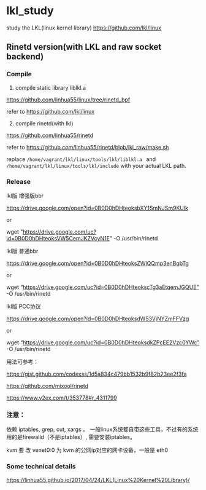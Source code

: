 # lkl_study
study the LKL(linux kernel library)   https://github.com/lkl/linux


## Rinetd version(with LKL and raw socket backend)
### Compile

1. compile static library liblkl.a

https://github.com/linhua55/linux/tree/rinetd_bpf

refer to https://github.com/lkl/linux

2. compile rinetd(with lkl)

https://github.com/linhua55/rinetd

refer to https://github.com/linhua55/rinetd/blob/lkl_raw/make.sh

replace `/home/vagrant/lkl/linux/tools/lkl/liblkl.a ` and `/home/vagrant/lkl/linux/tools/lkl/include` with your actual LKL path.


### Release
lkl版 增强版bbr

https://drive.google.com/open?id=0B0D0hDHteoksbXY1SmNJSm9KUlk

or

wget "https://drive.google.com/uc?id=0B0D0hDHteoksVW5CemJKZVcyN1E" -O /usr/bin/rinetd

lkl版 普通bbr

https://drive.google.com/open?id=0B0D0hDHteoksZWlQQmp3enBqbTg

or

wget “https://drive.google.com/uc?id=0B0D0hDHteokscTg3aEtqemJGQUE” -O /usr/bin/rinetd

lkl版 PCC协议

https://drive.google.com/open?id=0B0D0hDHteoksdW53VjNYZmFFVzg

or

wget “https://drive.google.com/uc?id=0B0D0hDHteoksdkZPcEE2Vzc0YWc” -O /usr/bin/rinetd

用法可参考：

https://gist.github.com/codexss/1d5a834c479bb1532b9f82b23ee2f3fa

https://github.com/mixool/rinetd

https://www.v2ex.com/t/353778#r_4311799

### 注意：

依赖 iptables, grep, cut, xargs 。 一般linux系统都自带这些工具，不过有的系统用的是firewalld（不是iptables）, 需要安装iptables。

kvm 要 改 venet0:0 为 kvm 的公网ip对应的网卡设备，一般是 eth0

### Some technical details
https://linhua55.github.io/2017/04/24/LKL(Linux%20Kernel%20Library)/
